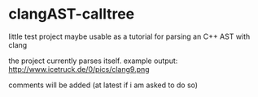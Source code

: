clangAST-calltree
=================

little test project maybe usable as a tutorial for parsing an C++ AST with clang

the project currently parses itself. example output: http://www.icetruck.de/0/pics/clang9.png

comments will be added (at latest if i am asked to do so)
